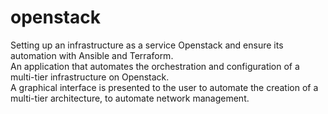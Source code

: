 # openstack
Setting up an infrastructure as a service Openstack and ensure its automation with Ansible and Terraform. </br>
An application that automates the orchestration and configuration of a multi-tier infrastructure on Openstack. </br>
A graphical interface is presented to the user to automate the creation of a multi-tier architecture, to automate network management.